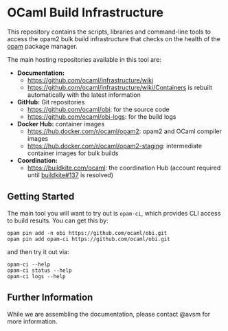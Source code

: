 # OCaml Build Infrastructure

This repository contains the scripts, libraries and command-line tools to
access the opam2 bulk build infrastructure that checks on the health of the
[opam](https://opam.ocaml.org) package manager.

The main hosting repositories available in this tool are:

- **Documentation:**
  - <https://github.com/ocaml/infrastructure/wiki>
  - <https://github.com/ocaml/infrastructure/wiki/Containers> is rebuilt automatically with the latest information
- **GitHub:** Git repositories
  - <https://github.com/ocaml/obi>: for the source code
  - <https://github.com/ocaml/obi-logs>: for the build logs
- **Docker Hub:** container images
  - <https://hub.docker.com/r/ocaml/opam2>: opam2 and OCaml compiler images
  - <https://hub.docker.com/r/ocaml/opam2-staging>: intermediate container images for bulk builds
- **Coordination:**
  - <https://buildkite.com/ocaml>: the coordination Hub (account required until [buildkite#137](https://github.com/buildkite/feedback/issues/137) is resolved)

## Getting Started

The main tool you will want to try out is `opam-ci`, which provides
CLI access to build results. You can get this by:

```
opam pin add -n obi https://github.com/ocaml/obi.git
opam pin add opam-ci https://github.com/ocaml/obi.git
```

and then try it out via:

```
opam-ci --help
opam-ci status --help
opam-ci logs --help
```

## Further Information

While we are assembling the documentation, please contact @avsm for more information.

